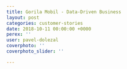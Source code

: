 ```yaml
---
title: Gorila Mobil - Data-Driven Business
layout: post
categories: customer-stories
date: 2018-10-11 00:00:00 +0000
perex: ''
user: pavel-dolezal
coverphoto: ''
coverphoto_slider: ''

---
```

